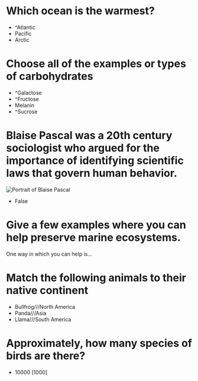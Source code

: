 # Which ocean is the warmest?

- ^Atlantic
- Pacific
- Arctic

# Choose all of the examples or types of carbohydrates

- ^Galactose
- ^Fructose
- Melanin
- ^Sucrose

# Blaise Pascal was a 20th century sociologist who argued for the importance of identifying scientific laws that govern human behavior.
![Portrait of Blaise Pascal](https://iep.utm.edu/wp-content/media/pascal_blaise.jpg)

- False

# Give a few examples where you can help preserve marine ecosystems. 
One way in which you can help is...

# Match the following animals to their native continent

- Bullfrog///North America
- Panda///Asia
- Llama///South America

# Approximately, how many species of birds are there?

- 10000 [1000]
